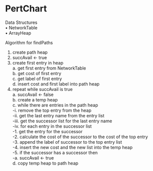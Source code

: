 # PertChart

Data Structures  
• NetworkTable  
• ArrayHeap  

Algorithm for findPaths  

1.	create path heap   
2.	succAvail <- true  
3.	create first entry in heap  
    a.	get first entry from NetworkTable  
    b.	get cost of first entry  
    c.	get label of first entry  
    d.	insert cost and first label into path heap  
4.	repeat while succAvail is true  
    a.	succAvail <- false  
    b.	create a temp heap  
    c.	while there are entries in the path heap  
        -i.	remove the top entry from the heap  
        -ii.	get the last entry name from the entry list  
        -iii.	get the successor list for the last entry name  
        -iv.	for each entry in the successor list  
            -1.	get the entry for the successor  
            -2.	calculate the cost of the successor to the cost of the top entry  
            -3.	append the label of successor to the top entry list  
            -4.	insert the new cost and the new list into the temp heap  
            -5.	if the successor has a successor then  
                -a.	succAvail <- true  
    d.	copy temp heap to path heap  
 

